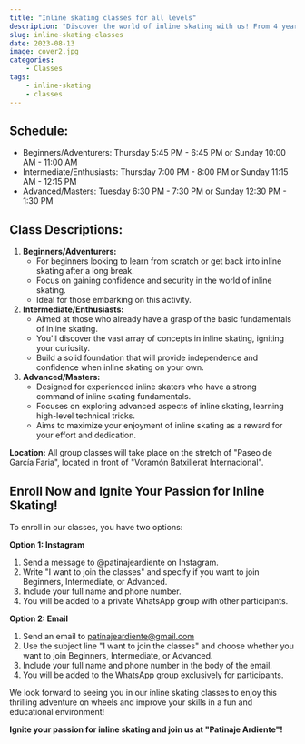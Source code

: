 ```yaml
---
title: "Inline skating classes for all levels"
description: "Discover the world of inline skating with us! From 4 years old and up."
slug: inline-skating-classes
date: 2023-08-13
image: cover2.jpg
categories:
    - Classes
tags:
    - inline-skating
    - classes
---
```

## **Schedule:**

- Beginners/Adventurers: Thursday 5:45 PM - 6:45 PM or Sunday 10:00 AM - 11:00 AM
- Intermediate/Enthusiasts: Thursday 7:00 PM - 8:00 PM or Sunday 11:15 AM - 12:15 PM
- Advanced/Masters: Tuesday 6:30 PM - 7:30 PM or Sunday 12:30 PM - 1:30 PM

## **Class Descriptions:**

1. **Beginners/Adventurers:**
     - For beginners looking to learn from scratch or get back into inline skating after a long break.
     - Focus on gaining confidence and security in the world of inline skating.
     - Ideal for those embarking on this activity.
1. **Intermediate/Enthusiasts:**
     - Aimed at those who already have a grasp of the basic fundamentals of inline skating.
     - You'll discover the vast array of concepts in inline skating, igniting your curiosity. 
     - Build a solid foundation that will provide independence and confidence when inline skating on your own.
1. **Advanced/Masters:**
     - Designed for experienced inline skaters who have a strong command of inline skating fundamentals.
     - Focuses on exploring advanced aspects of inline skating, learning high-level technical tricks.
     - Aims to maximize your enjoyment of inline skating as a reward for your effort and dedication.

**Location:** All group classes will take place on the stretch of "Paseo de García Faria", located in front of "Voramón Batxillerat Internacional".

## **Enroll Now and Ignite Your Passion for Inline Skating!**

To enroll in our classes, you have two options:

**Option 1: Instagram**

1. Send a message to @patinajeardiente on Instagram.
1. Write "I want to join the classes" and specify if you want to join Beginners, Intermediate, or Advanced.
1. Include your full name and phone number.
1. You will be added to a private WhatsApp group with other participants.

**Option 2: Email**

1. Send an email to <patinajeardiente@gmail.com>
1. Use the subject line "I want to join the classes" and choose whether you want to join Beginners, Intermediate, or Advanced.
1. Include your full name and phone number in the body of the email.
1. You will be added to the WhatsApp group exclusively for participants.

We look forward to seeing you in our inline skating classes to enjoy this thrilling adventure on wheels and improve your skills in a fun and educational environment!

**Ignite your passion for inline skating and join us at "Patinaje Ardiente"!**